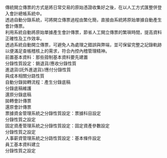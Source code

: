 傳統開立傳票的方式是將日常交易的原始憑證收集好之後，在以人工方式匯整併登入會計總帳系統中。<br/>
透過自動分錄系統，可將開立傳票過程由繁化簡，直接由系統將原始單據自動產生會計傳票。<br/>
利用系統自動將原始單據產生會計傳票，節省人工開立傳票的繁瑣時間，提高資料正確性及工作效率。<br/>
透過系統自動開立傳票，可避免人為處理之錯誤與弊端，並可保留完整之記錄軌跡以便滿足查帳稽核上的需求，符合內控內稽管理精神。<br/>
前置基本資料：那些箝制基本資料要先建置<br/>
分錄性質設定：銷退貨/應收分錄性質<br/>
             進退貨(託外進退貨)/應付分錄性質<br/>
             與成本相關分路性質<br/>
自動分錄拋轉流程：產生分錄底稿<br/>
                分錄底稿維護<br/>
                還原分錄底稿<br/>
                拋轉會計傳票<br/>
                還原會計傳票<br/>
票據資金管理系統之分錄性質設定：票據科目設定<br/>
                             分錄性質之設定<br/>
固定資產管理系統之分錄性質設定：固定資產參數設定 <br/>
                             分錄性質之設定<br/>
人事薪資管理系統之分路性質設定：基本條件設定 <br/>
                             員工基本資料建立<br/>
                             分錄性質之設定<br/>
